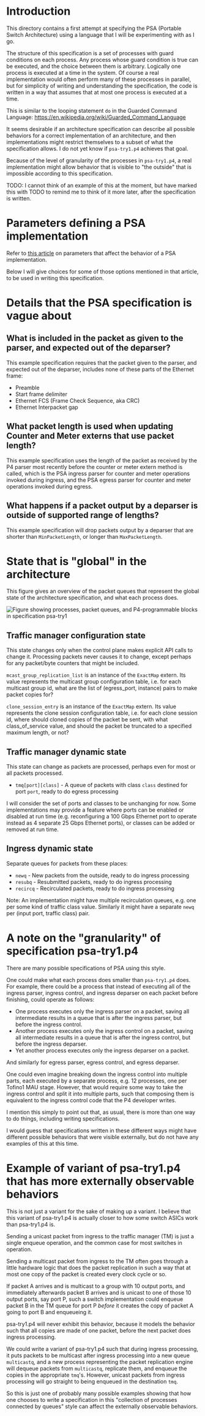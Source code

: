 # Introduction

This directory contains a first attempt at specifying the PSA
(Portable Switch Architecture) using a language that I will be
experimenting with as I go.

The structure of this specification is a set of processes with guard
conditions on each process.  Any process whose guard condition is true
can be executed, and the choice between them is arbitrary.  Logically
one process is executed at a time in the system.  Of course a real
implementation would often perform many of these processes in
parallel, but for simplicity of writing and understanding the
specification, the code is written in a way that assumes that at most
one process is executed at a time.

This is similar to the looping statement `do` in the Guarded Command
Language: https://en.wikipedia.org/wiki/Guarded_Command_Language

It seems desirable if an architecture specification can describe all
possible behaviors for a correct implementation of an architecture,
and then implementations might restrict themselves to a subset of what
the specification allows.  I do not yet know if `psa-try1.p4` achieves
that goal.

Because of the level of granularity of the processes in `psa-try1.p4`,
a real implementation might allow behavior that is visible to "the
outside" that is impossible according to this specification.

TODO: I cannot think of an example of this at the moment, but have
marked this with TODO to remind me to think of it more later, after
the specification is written.


# Parameters defining a PSA implementation

Refer to [this article](../psa-notes.md) on parameters that affect the
behavior of a PSA implementation.

Below I will give choices for some of those options mentioned in that
article, to be used in writing this specification.


# Details that the PSA specification is vague about


## What is included in the packet as given to the parser, and expected out of the deparser?

This example specification requires that the packet given to the
parser, and expected out of the deparser, includes none of these parts
of the Ethernet frame:

+ Preamble
+ Start frame delimiter
+ Ethernet FCS (Frame Check Sequence, aka CRC)
+ Ethernet Interpacket gap


## What packet length is used when updating Counter and Meter externs that use packet length?

This example specification uses the length of the packet as received
by the P4 parser most recently before the counter or meter extern
method is called, which is the PSA ingress parser for counter and
meter operations invoked during ingress, and the PSA egress parser for
counter and meter operations invoked during egress.


## What happens if a packet output by a deparser is outside of supported range of lengths?

This example specification will drop packets output by a deparser that
are shorter than `MinPacketLength`, or longer than `MaxPacketLength`.


# State that is "global" in the architecture

This figure gives an overview of the packet queues that represent the
global state of the architecture specification, and what each process
does.

<img src="psa-try1-figure.png"
alt="Figure showing processes, packet queues, and P4-programmable blocks in specification psa-try1"
align="center"/>


## Traffic manager configuration state

This state changes only when the control plane makes explicit API
calls to change it.  Processing packets never causes it to change,
except perhaps for any packet/byte counters that might be included.

`mcast_group_replication_list` is an instance of the `ExactMap`
extern.  Its value represents the multicast group configuration table,
i.e. for each multicast group id, what are the list of (egress_port,
instance) pairs to make packet copies for?

`clone_session_entry` is an instance of the `ExactMap` extern.  Its
value represents the clone session configuration table, i.e. for each
clone session id, where should cloned copies of the packet be sent,
with what class_of_service value, and should the packet be truncated
to a specified maximum length, or not?


## Traffic manager dynamic state

This state can change as packets are processed, perhaps even for most
or all packets processed.

+ `tmq[port][class]` - A queue of packets with class `class` destined
  for port `port`, ready to do egress processing

I will consider the set of ports and classes to be unchanging for now.
Some implementations may provide a feature where ports can be enabled
or disabled at run time (e.g. reconfiguring a 100 Gbps Ethernet port
to operate instead as 4 separate 25 Gbps Ethernet ports), or classes
can be added or removed at run time.


## Ingress dynamic state

Separate queues for packets from these places:

+ `newq` - New packets from the outside, ready to do ingress processing
+ `resubq` - Resubmitted packets, ready to do ingress processing
+ `recircq` - Recirculated packets, ready to do ingress processing

Note: An implementation might have multiple recirculation queues,
e.g. one per some kind of traffic class value.  Similarly it might
have a separate `newq` per (input port, traffic class) pair.


# A note on the "granularity" of specification psa-try1.p4

There are many possible specifications of PSA using this style.

One could make what each process does smaller than `psa-try1.p4` does.
For example, there could be a process that instead of executing all of
the ingress parser, ingress control, and ingress deparser on each
packet before finishing, could operate as follows:

+ One process executes only the ingress parser on a packet, saving all
  intermediate results in a queue that is after the ingress parser,
  but before the ingress control.
+ Another process executes only the ingress control on a packet,
  saving all intermediate results in a queue that is after the ingress
  control, but before the ingress deparser.
+ Yet another process executes only the ingress deparser on a packet.

And similarly for egress parser, egress control, and egress deparser.

One could even imagine breaking down the ingress control into multiple
parts, each executed by a separate process, e.g. 12 processes, one per
Tofino1 MAU stage.  However, that would require some way to take the
ingress control and split it into multiple parts, such that composing
them is equivalent to the ingress control code that the P4 developer
writes.

I mention this simply to point out that, as usual, there is more than
one way to do things, including writing specifications.

I would guess that specifications written in these different ways
might have different possible behaviors that were visible externally,
but do not have any examples of this at this time.


# Example of variant of psa-try1.p4 that has more externally observable behaviors

This is not just a variant for the sake of making up a variant.  I
believe that this variant of psa-try1.p4 is actually closer to how
some switch ASICs work than psa-try1.p4 is.

Sending a unicast packet from ingress to the traffic manager (TM) is
just a single enqueue operation, and the common case for most switches
in operation.

Sending a multicast packet from ingress to the TM often goes through a
little hardware logic that does the packet replication in such a way
that at most one copy of the packet is created every clock cycle or
so.

If packet A arrives and is multicast to a group with 10 output ports,
and immediately afterwards packet B arrives and is unicast to one of
those 10 output ports, say port P, such a switch implementation could
enqueue packet B in the TM queue for port P _before_ it creates the
copy of packet A going to port B and enqueueing it.

psa-try1.p4 will never exhibit this behavior, because it models the
behavior such that all copies are made of one packet, before the next
packet does ingress processing.

We could write a variant of psa-try1.p4 such that during ingress
processing, it puts packets to be multicast after ingress processing
into a new queue `multicastq`, and a new process representing the
packet replication engine will dequeue packets from `multicastq`,
replicate them, and enqueue the copies in the appropriate `tmq`'s.
However, unicast packets from ingress processing will go straight to
being enqueued in the destination `tmq`.

So this is just one of probably many possible examples showing that
how one chooses to write a specification in this "collection of
processes connected by queues" style can affect the externally
observable behaviors.
